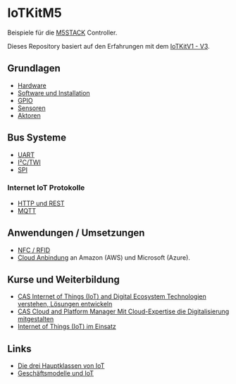IoTKitM5
========

Beispiele für die [M5STACK](https://docs.m5stack.com/en/products) Controller.

Dieses Repository basiert auf den Erfahrungen mit dem [IoTKitV1 - V3](https://github.com/iotkitv3/intro).

## Grundlagen

* [Hardware](hw/)
* [Software und Installation](sw/)
* [GPIO](gpio)
* [Sensoren](sensors)
* [Aktoren](actors)

## Bus Systeme

* [UART](uart)
* [I²C/TWI](i2c)
* [SPI](spi)

### Internet IoT Protokolle

* [HTTP und REST](http/) 
* [MQTT](mqtt/)

## Anwendungen / Umsetzungen

* [NFC / RFID](rfid/)
* [Cloud Anbindung](cloud/) an Amazon (AWS) und Microsoft (Azure).

## Kurse und Weiterbildung 

* [CAS Internet of Things (IoT) and Digital Ecosystem Technologien verstehen, Lösungen entwickeln](http://hslu.ch/casiot)
* [CAS Cloud and Platform Manager Mit Cloud-Expertise die Digitalisierung mitgestalten](http://hslu.ch/cascpm) 
* [Internet of Things (IoT) im Einsatz](https://www.digicomp.ch/d/IOTEIN)

## Links

* [Die drei Hauptklassen von IoT](https://www.arm.com/products/iot/soc)
* [Geschäftsmodelle und IoT](https://www.iot-lab.ch/publications/#whitepapers)
